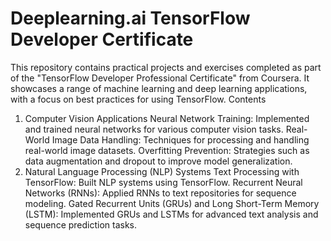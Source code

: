 # Deeplearning.ai TensorFlow Developer Certificate
This repository contains practical projects and exercises completed as part of the "TensorFlow Developer Professional Certificate" from Coursera. It showcases a range of machine learning and deep learning applications, with a focus on best practices for using TensorFlow.
Contents
1. Computer Vision Applications
Neural Network Training: Implemented and trained neural networks for various computer vision tasks.
Real-World Image Data Handling: Techniques for processing and handling real-world image datasets.
Overfitting Prevention: Strategies such as data augmentation and dropout to improve model generalization.
2. Natural Language Processing (NLP) Systems
Text Processing with TensorFlow: Built NLP systems using TensorFlow.
Recurrent Neural Networks (RNNs): Applied RNNs to text repositories for sequence modeling.
Gated Recurrent Units (GRUs) and Long Short-Term Memory (LSTM): Implemented GRUs and LSTMs for advanced text analysis and sequence prediction tasks.
